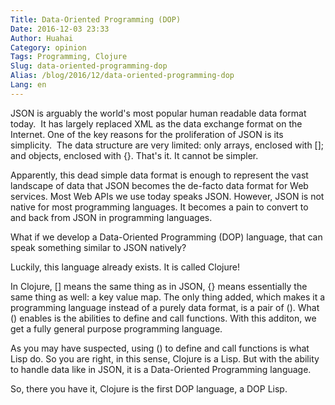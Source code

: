 ```yaml
---
Title: Data-Oriented Programming (DOP)
Date: 2016-12-03 23:33
Author: Huahai
Category: opinion
Tags: Programming, Clojure
Slug: data-oriented-programming-dop
Alias: /blog/2016/12/data-oriented-programming-dop
Lang: en
---
```


JSON is arguably the world's most popular human readable data format today.  It has largely replaced XML as the data exchange format on the Internet. One of the key reasons for the proliferation of JSON is its simplicity.  The data structure are very limited: only arrays, enclosed with \[\]; and objects, enclosed with {}. That's it. It cannot be simpler.

Apparently, this dead simple data format is enough to represent the vast landscape of data that JSON becomes the de-facto data format for Web services. Most Web APIs we use today speaks JSON. However, JSON is not native for most programming languages. It becomes a pain to convert to and back from JSON in programming languages.

What if we develop a Data-Oriented Programming (DOP) language, that can speak something similar to JSON natively?

Luckily, this language already exists. It is called Clojure!

In Clojure, \[\] means the same thing as in JSON, {} means essentially the same thing as well: a key value map. The only thing added, which makes it a programming language instead of a purely data format, is a pair of (). What () enables is the abilities to define and call functions. With this additon, we get a fully general purpose programming language.

As you may have suspected, using () to define and call functions is what Lisp do. So you are right, in this sense, Clojure is a Lisp. But with the ability to handle data like in JSON, it is a Data-Oriented Programming language.

So, there you have it, Clojure is the first DOP language, a DOP Lisp.
